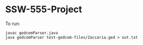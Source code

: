 # SSW-555-Project

To run:
```console
javac gedcomParser.java
java gedcomParser test-gedcom-files/Zaccaria.ged > out.txt
```
